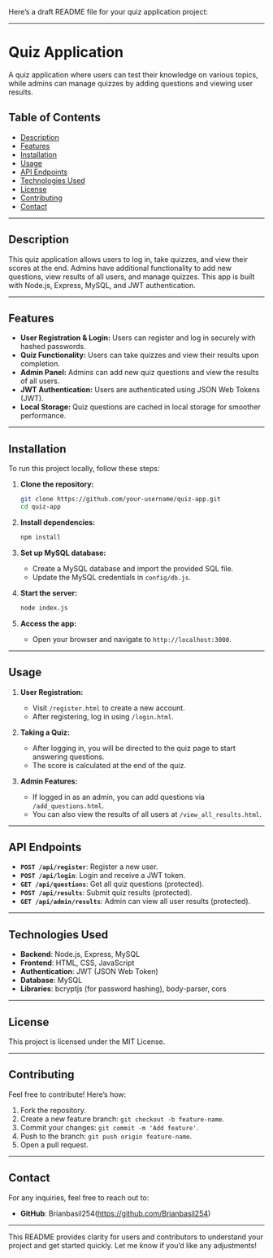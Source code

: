Here’s a draft README file for your quiz application project:

---

# **Quiz Application**

A quiz application where users can test their knowledge on various topics, while admins can manage quizzes by adding questions and viewing user results.

## **Table of Contents**
- [Description](#description)
- [Features](#features)
- [Installation](#installation)
- [Usage](#usage)
- [API Endpoints](#api-endpoints)
- [Technologies Used](#technologies-used)
- [License](#license)
- [Contributing](#contributing)
- [Contact](#contact)

---

## **Description**

This quiz application allows users to log in, take quizzes, and view their scores at the end. Admins have additional functionality to add new questions, view results of all users, and manage quizzes. This app is built with Node.js, Express, MySQL, and JWT authentication.

---

## **Features**

- **User Registration & Login:** Users can register and log in securely with hashed passwords.
- **Quiz Functionality:** Users can take quizzes and view their results upon completion.
- **Admin Panel:** Admins can add new quiz questions and view the results of all users.
- **JWT Authentication:** Users are authenticated using JSON Web Tokens (JWT).
- **Local Storage:** Quiz questions are cached in local storage for smoother performance.

---

## **Installation**

To run this project locally, follow these steps:

1. **Clone the repository:**
   ```bash
   git clone https://github.com/your-username/quiz-app.git
   cd quiz-app
   ```

2. **Install dependencies:**
   ```bash
   npm install
   ```

3. **Set up MySQL database:**
   - Create a MySQL database and import the provided SQL file.
   - Update the MySQL credentials in `config/db.js`.

4. **Start the server:**
   ```bash
   node index.js
   ```

5. **Access the app:**
   - Open your browser and navigate to `http://localhost:3000`.

---

## **Usage**

1. **User Registration:**
   - Visit `/register.html` to create a new account.
   - After registering, log in using `/login.html`.

2. **Taking a Quiz:**
   - After logging in, you will be directed to the quiz page to start answering questions.
   - The score is calculated at the end of the quiz.

3. **Admin Features:**
   - If logged in as an admin, you can add questions via `/add_questions.html`.
   - You can also view the results of all users at `/view_all_results.html`.

---

## **API Endpoints**

- **`POST /api/register`**: Register a new user.
- **`POST /api/login`**: Login and receive a JWT token.
- **`GET /api/questions`**: Get all quiz questions (protected).
- **`POST /api/results`**: Submit quiz results (protected).
- **`GET /api/admin/results`**: Admin can view all user results (protected).

---

## **Technologies Used**

- **Backend**: Node.js, Express, MySQL
- **Frontend**: HTML, CSS, JavaScript
- **Authentication**: JWT (JSON Web Token)
- **Database**: MySQL
- **Libraries**: bcryptjs (for password hashing), body-parser, cors

---

## **License**

This project is licensed under the MIT License.

---

## **Contributing**

Feel free to contribute! Here’s how:
1. Fork the repository.
2. Create a new feature branch: `git checkout -b feature-name`.
3. Commit your changes: `git commit -m 'Add feature'`.
4. Push to the branch: `git push origin feature-name`.
5. Open a pull request.

---

## **Contact**

For any inquiries, feel free to reach out to:
- **GitHub**: Brianbasil254(https://github.com/Brianbasil254)

---

This README provides clarity for users and contributors to understand your project and get started quickly. Let me know if you’d like any adjustments!
